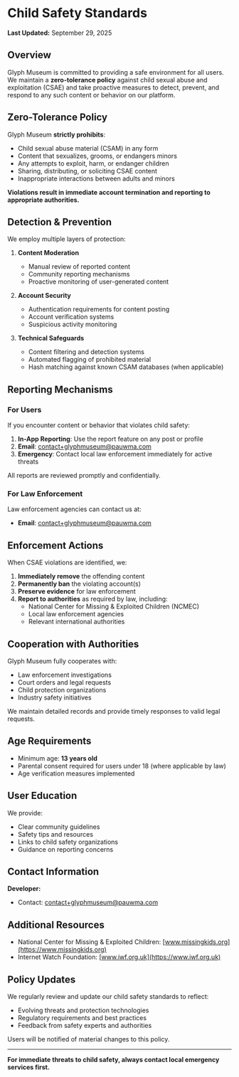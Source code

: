 # Child Safety Standards

**Last Updated:** September 29, 2025

## Overview

Glyph Museum is committed to providing a safe environment for all users. We maintain a **zero-tolerance policy** against child sexual abuse and exploitation (CSAE) and take proactive measures to detect, prevent, and respond to any such content or behavior on our platform.

## Zero-Tolerance Policy

Glyph Museum **strictly prohibits**:

- Child sexual abuse material (CSAM) in any form
- Content that sexualizes, grooms, or endangers minors
- Any attempts to exploit, harm, or endanger children
- Sharing, distributing, or soliciting CSAE content
- Inappropriate interactions between adults and minors

**Violations result in immediate account termination and reporting to appropriate authorities.**

## Detection & Prevention

We employ multiple layers of protection:

1. **Content Moderation**
   - Manual review of reported content
   - Community reporting mechanisms
   - Proactive monitoring of user-generated content

2. **Account Security**
   - Authentication requirements for content posting
   - Account verification systems
   - Suspicious activity monitoring

3. **Technical Safeguards**
   - Content filtering and detection systems
   - Automated flagging of prohibited material
   - Hash matching against known CSAM databases (when applicable)

## Reporting Mechanisms

### For Users
If you encounter content or behavior that violates child safety:

1. **In-App Reporting**: Use the report feature on any post or profile
2. **Email**: contact+glyphmuseum@pauwma.com
3. **Emergency**: Contact local law enforcement immediately for active threats

All reports are reviewed promptly and confidentially.

### For Law Enforcement
Law enforcement agencies can contact us at:
- **Email**: contact+glyphmuseum@pauwma.com

## Enforcement Actions

When CSAE violations are identified, we:

1. **Immediately remove** the offending content
2. **Permanently ban** the violating account(s)
3. **Preserve evidence** for law enforcement
4. **Report to authorities** as required by law, including:
   - National Center for Missing & Exploited Children (NCMEC)
   - Local law enforcement agencies
   - Relevant international authorities

## Cooperation with Authorities

Glyph Museum fully cooperates with:
- Law enforcement investigations
- Court orders and legal requests
- Child protection organizations
- Industry safety initiatives

We maintain detailed records and provide timely responses to valid legal requests.

## Age Requirements

- Minimum age: **13 years old**
- Parental consent required for users under 18 (where applicable by law)
- Age verification measures implemented

## User Education

We provide:
- Clear community guidelines
- Safety tips and resources
- Links to child safety organizations
- Guidance on reporting concerns

## Contact Information

**Developer:**
- Contact: contact+glyphmuseum@pauwma.com

## Additional Resources

- National Center for Missing & Exploited Children: [www.missingkids.org](https://www.missingkids.org)
- Internet Watch Foundation: [www.iwf.org.uk](https://www.iwf.org.uk)

## Policy Updates

We regularly review and update our child safety standards to reflect:
- Evolving threats and protection technologies
- Regulatory requirements and best practices
- Feedback from safety experts and authorities

Users will be notified of material changes to this policy.

---

**For immediate threats to child safety, always contact local emergency services first.**